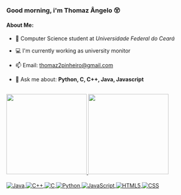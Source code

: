 ### Good morning, i'm Thomaz Ângelo 😵

#### About Me:

- 📖 Computer Science student at _Universidade Federal do Ceará_

- 💻 I'm currently working as university monitor  

- 📫 Email: thomaz2pinheiro@gmail.com

- 💬 Ask me about: **Python, C, C++, Java, Javascript**


##

<div>
  <a href="https://github.com/thomz2">
  <img height="210em" src="https://github-readme-stats.vercel.app/api?username=thomz2&show_icons=true&theme=rose_pine&include_all_commits=true&count_private=true"/>
  <img height="210em" src="https://github-readme-stats.vercel.app/api/top-langs/?username=thomz2&layout=compact&langs_count=7&theme=rose_pine"/>
</div>
  
<div style="display: inline_block"><br>
  <img align="center" alt="Java" src="https://img.shields.io/badge/Java-ED8B00?style=for-the-badge&logo=java&logoColor=white">
  <img align="center" alt="C++" src="https://img.shields.io/badge/C%2B%2B-00599C?style=for-the-badge&logo=c%2B%2B&logoColor=white">
  <img align="center" alt="C" src="https://img.shields.io/badge/C-00599C?style=for-the-badge&logo=c&logoColor=white">
  <img align="center" alt="Python" src="https://img.shields.io/badge/Python-3776AB?style=for-the-badge&logo=python&logoColor=white">
  <img align="center" alt="JavaScript" src="https://img.shields.io/badge/JavaScript-F7DF1E?style=for-the-badge&logo=javascript&logoColor=black">
  <img align="center" alt="HTML5" src="https://img.shields.io/badge/HTML5-E34F26?style=for-the-badge&logo=html5&logoColor=white">
  <img align="center" alt="CSS" src="https://img.shields.io/badge/CSS3-1572B6?style=for-the-badge&logo=css3&logoColor=white">
</div>


